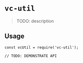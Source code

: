 # `vc-util`

> TODO: description

## Usage

```
const vcUtil = require('vc-util');

// TODO: DEMONSTRATE API
```
